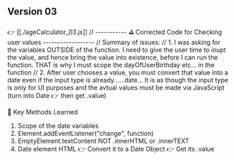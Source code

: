 





## Version 03
👉 [[./ageCalculator_03.js]]
// ----------- ⛳️ Corrected Code for Checking user values ------------------
// Summary of issues:
// 1. I was asking for the variables OUTSIDE of the function. I need to give the user time to inupt the value, and hence bring the value into existence, before I can run the function. THAT is why I must scope the dayOfUserBirthday etc... in the function
// 2. After user chooses a value, you must convert that value into a date even if the input type is already......date... It is as though the input type is only for UI purposes and the avtual values must be made via JavaScript (turn into Date 👉 then get .value)


<!-- ----------------------- -->

📌 Key Methods Learned

1. Scope of the date variables 
2. Element.addEventListener("change", function)
3. EmptyElement.textContent NOT .innerHTML or .innerTEXT 
4. Date element HTML 👉 Convert it to a Date Object 👉 Get its .value 


<!-- --------------Friday, May 26 -->


